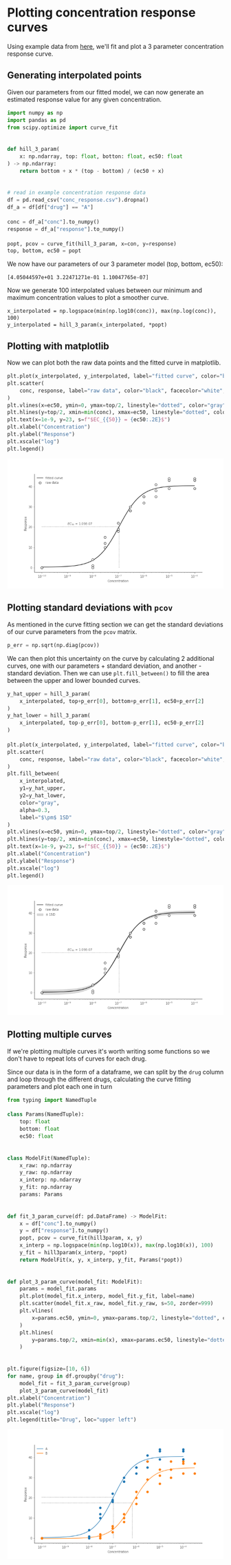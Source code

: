 # Plotting concentration response curves

Using example data from [here](https://gist.githubusercontent.com/Swarchal/f853a013cb5c055343b3c0efbf0b79ba/raw/8768cc544d80c0314ab710151b3d16a5801bb346/conc_response.csv), we'll fit and plot a 3 parameter concentration response curve.


## Generating interpolated points

Given our parameters from our fitted model, we can now generate an estimated response
value for any given concentration.


```python
import numpy as np
import pandas as pd
from scipy.optimize import curve_fit


def hill_3_param(
    x: np.ndarray, top: float, botton: float, ec50: float
) -> np.ndarray:
    return bottom + x * (top - bottom) / (ec50 + x)


# read in example concentration response data
df = pd.read_csv("conc_response.csv").dropna()
df_a = df[df["drug"] == "A"]

conc = df_a["conc"].to_numpy()
response = df_a["response"].to_numpy()

popt, pcov = curve_fit(hill_3_param, x=con, y=response)
top, bottom, ec50 = popt
```

We now have our parameters of our 3 parameter model (top, bottom, ec50):
```
[4.05044597e+01 3.22471271e-01 1.10047765e-07]
```


Now we generate 100 interpolated values between our minimum and maximum concentration
values to plot a smoother curve.

```
x_interpolated = np.logspace(min(np.log10(conc)), max(np.log(conc)), 100)
y_interpolated = hill_3_param(x_interpolated, *popt)
```


## Plotting with matplotlib

Now we can plot both the raw data points and the fitted curve in matplotlib.

```python
plt.plot(x_interpolated, y_interpolated, label="fitted curve", color="black")
plt.scatter(
    conc, response, label="raw data", color="black", facecolor="white", zorder=99
)
plt.vlines(x=ec50, ymin=0, ymax=top/2, linestyle="dotted", color="gray")
plt.hlines(y=top/2, xmin=min(conc), xmax=ec50, linestyle="dotted", color="gray")
plt.text(x=1e-9, y=23, s=f"$EC_{{50}} = {ec50:.2E}$")
plt.xlabel("Concentration")
plt.ylabel("Response")
plt.xscale("log")
plt.legend()
```

![conc response curve](../img/conc_response_3_param_single.png)


## Plotting standard deviations with `pcov`

As mentioned in the curve fitting section we can get the standard deviations of
our curve parameters from the `pcov` matrix.

```python
p_err = np.sqrt(np.diag(pcov))
```

We can then plot this uncertainty on the curve by calculating 2 additional curves,
one with our parameters + standard deviation, and another - standard deviation.
Then we can use `plt.fill_between()` to fill the area between the upper and lower
bounded curves.

```python
y_hat_upper = hill_3_param(
    x_interpolated, top+p_err[0], bottom+p_err[1], ec50+p_err[2]
)
y_hat_lower = hill_3_param(
    x_interpolated, top-p_err[0], bottom-p_err[1], ec50-p_err[2]
)

plt.plot(x_interpolated, y_interpolated, label="fitted curve", color="black")
plt.scatter(
    conc, response, label="raw data", color="black", facecolor="white", zorder=99
)
plt.fill_between(
    x_interpolated,
    y1=y_hat_upper,
    y2=y_hat_lower,
    color="gray",
    alpha=0.3,
    label="$\pm$ 1SD"
)
plt.vlines(x=ec50, ymin=0, ymax=top/2, linestyle="dotted", color="gray")
plt.hlines(y=top/2, xmin=min(conc), xmax=ec50, linestyle="dotted", color="gray")
plt.text(x=1e-9, y=23, s=f"$EC_{{50}} = {ec50:.2E}$")
plt.xlabel("Concentration")
plt.ylabel("Response")
plt.xscale("log")
plt.legend()
```

![conc response with uncertainty bands](../img/conc_response_3_param_sd_bands.png)

## Plotting multiple curves

If we're plotting multiple curves it's worth writing some functions so we
don't have to repeat lots of curves for each drug.

Since our data is in the form of a dataframe, we can split by the `drug` column
and loop through the different drugs, calculating the curve fitting parameters and plot
each one in turn

```python
from typing import NamedTuple

class Params(NamedTuple):
    top: float
    bottom: float
    ec50: float


class ModelFit(NamedTuple):
    x_raw: np.ndarray
    y_raw: np.ndarray
    x_interp: np.ndarray
    y_fit: np.ndarray
    params: Params


def fit_3_param_curve(df: pd.DataFrame) -> ModelFit:
    x = df["conc"].to_numpy()
    y = df["response"].to_numpy()
    popt, pcov = curve_fit(hill3param, x, y)
    x_interp = np.logspace(min(np.log10(x)), max(np.log10(x)), 100)
    y_fit = hill3param(x_interp, *popt)
    return ModelFit(x, y, x_interp, y_fit, Params(*popt))


def plot_3_param_curve(model_fit: ModelFit):
    params = model_fit.params
    plt.plot(model_fit.x_interp, model_fit.y_fit, label=name)
    plt.scatter(model_fit.x_raw, model_fit.y_raw, s=50, zorder=999)
    plt.vlines(
        x=params.ec50, ymin=0, ymax=params.top/2, linestyle="dotted", color="gray"
    )
    plt.hlines(
        y=params.top/2, xmin=min(x), xmax=params.ec50, linestyle="dotted", color="gray"
    )
    

plt.figure(figsize=[10, 6])
for name, group in df.groupby("drug"):
    model_fit = fit_3_param_curve(group)
    plot_3_param_curve(model_fit)
plt.xlabel("Concentration")
plt.ylabel("Response")
plt.xscale("log")
plt.legend(title="Drug", loc="upper left")
```

![multiple conc response curves](../img/conc_response_3_param_multiple.png)
